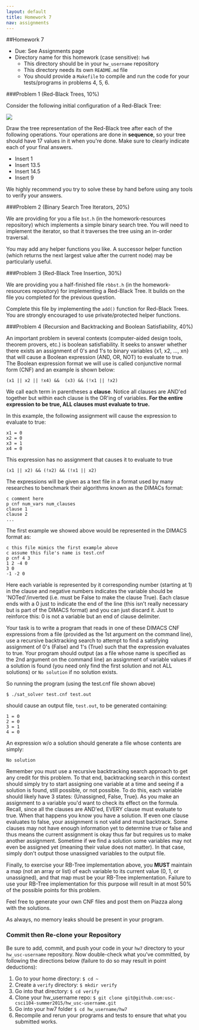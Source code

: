 ```yaml
---
layout: default
title: Homework 7
nav: assignments
---
```


##Homework 7

  + Due: See Assignments page  
  + Directory name for this homework (case sensitive): `hw6`
    - This directory should be in your `hw_username` repository
    - This directory needs its own `README.md` file
    - You should provide a `Makefile` to compile and run the code for your tests/programs in problems 4, 5, 6.
	

###Problem 1 (Red-Black Trees, 10%)

Consider the following initial configuration of a Red-Black Tree:

![](http://bits.usc.edu/cs104/wp-content/uploads/sites/12/2015/03/redblacktree.png)

Draw the tree representation of the Red-Black tree after each of the following operations.  Your operations are done in **sequence**, so your tree should have 17 values in it when you're done. Make sure to clearly indicate each of your final answers.

- Insert 1 
- Insert 13.5 
- Insert 14.5 
- Insert 9

We highly recommend you try to solve these by hand before using any tools to verify your answers.

###Problem 2 (Binary Search Tree Iterators, 20%)

We are providing for you a file `bst.h` (in the homework-resources repository) which implements a simple binary search tree.  You will need to implement the iterator, so that it traverses the tree using an in-order traversal.

You may add any helper functions you like.  A successor helper function (which returns the next largest value after the current node) may be particularly useful.

###Problem 3 (Red-Black Tree Insertion, 30%)

We are providing you a half-finished file `rbbst.h` (in the homework-resources repository) for implementing a Red-Black Tree.  It builds on the file you completed for the previous question.

Complete this file by implementing the `add()` function for Red-Black Trees.  You are strongly encouraged to use private/protected helper functions.

###Problem 4 (Recursion and Backtracking and Boolean Satisfiability, 40%)

An important problem in several contexts (computer-aided design tools, theorem provers, etc.) is boolean satisfiability.  It seeks to answer whether there exists an assignment of 0's and 1's to binary variables {x1, x2, ..., xn} that will
cause a Boolean expression (AND, OR, NOT) to evaluate to true.  The Boolean expression format we will use is called conjunctive normal form (CNF) and an example is shown below:

`(x1 || x2 || !x4) &&  (x3) && (!x1 || !x2)`

We call each term in parentheses a **clause**.  Notice all clauses are AND'ed together but within each clause is the OR'ing of variables.  **For the entire expression to be true, ALL clauses must evaluate to true.**

In this example, the following assignment will cause the expression to evaluate to true:

```
x1 = 0
x2 = 0
x3 = 1
x4 = 0
```

This expression has no assignment that causes it to evaluate to true

`(x1 || x2) && (!x2) && (!x1 || x2)`

The expressions will be given as a text file in a format used by many researches to benchmark their algorithms known as the DIMACs format:

```
c comment here
p cnf num_vars num_clauses
clause 1
clause 2
...
```

The first example we showed above would be represented in the DIMACS format as:

```
c this file mimics the first example above
c assume this file's name is test.cnf
p cnf 4 3
1 2 -4 0
3 0
-1 -2 0
```

Here each variable is represented by it corresponding number (starting at 1) in the clause and negative numbers indicates the variable should be 'NOTed'/inverted (i.e. must be False to make the clause True).  Each clasue ends with a 0 just to 
indicate the end of the line (this isn't really necessary but is part of the DIMACS format) and you can just discard it.  Just to reinforce this:  0 is not a variable but an end of clause delimiter.

Your task is to write a program that reads in one of these DIMACS CNF expressions from a file (provided as the 1st argument on the command line), use a recursive backtracking search to attempt to find a satisfying assignment of 0's (False)
and 1's (True) such that the expression evaluates to true.  Your program should output (as a file whose name is specified as the 2nd argument on the command line) an assignment of variable values if a solution is found 
(you need only find the first solution and not ALL solutions) or `No solution` if no solution exists.

So running the program (using the test.cnf file shown above)

`$ ./sat_solver test.cnf test.out`

should cause an output file, `test.out`, to be generated containing:

```
1 = 0
2 = 0
3 = 1
4 = 0
```

An expression w/o a solution should generate a file whose contents are simply:

`No solution`

Remember you must use a recursive backtracking search approach to get any credit for this problem.  To that end, backtracking search in this context should simply try to start assigning one variable at a time and seeing if
a solution is found, still possible, or not possible.  To do this, each variable should likely have 3 states:  {Unassigned, False, True}.  As you make an assignment to a variable you'd want to check its effect on the formula. 
Recall, since all the clauses are AND'ed, EVERY clause must evaluate to true.  When that happens you know you have a solution.  If even one clause evaluates to false, your assignment is not valid and must backtrack.
Some clauses may not have enough information yet to determine true or false and thus means the current assignment is okay thus far but requires us to make another assignment.
Sometime if we find a solution some variables may not even be assigned yet (meaning their value does not matter).  In that case, simply don't output those unassigned variables to the output file.

Finally, to exercise your RB-Tree implementation above, you **MUST** maintain a map (not an array or list) of each variable to its current value (0, 1, or unassigned), and that map must be your RB-Tree implementation.  Failure to use your RB-Tree implementation for this purpose will result in at most 50% of the possible points for this problem.

Feel free to generate your own CNF files and post them on Piazza along with the solutions.

As always, no memory leaks should be present in your program.

### Commit then Re-clone your Repository

Be sure to add, commit, and push your code in your `hw7` directory to your `hw_usc-username` repository.  Now double-check what you've committed, by following the directions below (failure to do so may result in point deductions):

1. Go to your home directory: `$ cd ~`
1. Create a `verify` directory: `$ mkdir verify`
1. Go into that directory: `$ cd verify`
1. Clone your hw_username repo: `$ git clone git@github.com:usc-csci104-summer2015/hw_usc-username.git`
1. Go into your hw7 folder `$ cd hw_username/hw7`
1. Recompile and rerun your programs and tests to ensure that what you submitted works.


